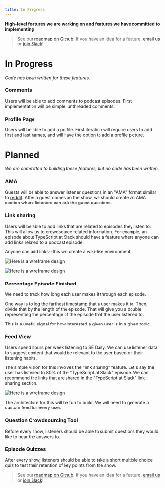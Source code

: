 ```yaml
---
title: In Progress
---
```


**High-level features we are working on and features we have committed to implementing**

> See our [roadmap on Github](https://github.com/orgs/SoftwareEngineeringDaily/projects/1). If you have an idea for a feature, [email us](mailto:ideas@softwareengineeringdaily.com) or [join Slack](http://softwaredaily.herokuapp.com/)!

# **In Progress** #

_Code has been written for these features._

### Comments ###

Users will be able to add comments to podcast episodes. First implementation will be simple, unthreaded comments.

### Profile Page ###

Users will be able to add a profile. First iteration will require users to add first and last names, and will have the option to add a profile picture.



# **Planned** #

_We are committed to building these features, but no code has been written._

### AMA ###

Guests will be able to answer listener questions in an "AMA" format similar to [reddit](https://www.reddit.com/r/AMA/). After a guest comes on the show, we should create an AMA section where listeners can ask the guest questions.

### Link sharing ###

Users will be able to add links that are related to episodes they listen to. This will allow us to crowdsource related information. For example, an episode about TypeScript at Slack should have a feature where anyone can add links related to a podcast episode.

Anyone can add links--this will create a wiki-like environment.

![Here is a wireframe design](https://user-images.githubusercontent.com/1283090/31871813-0bb1f18a-b76c-11e7-8e56-86f778512a22.png)

![Here is a wireframe design](https://user-images.githubusercontent.com/1283090/31872122-14cf004e-b76e-11e7-8be9-ac9a4e7f5ba5.png)

### Percentage Episode Finished ###

We need to track how long each user makes it through each episode.

One way is to log the farthest timestamp that a user makes it to. Then, divide that by the length of the episode. That will give you a double representing the percentage of the episode that the user listened to.

This is a useful signal for how interested a given user is in a given topic.

### Feed View ###

Users spend hours per week listening to SE Daily. We can use listener data to suggest content that would be relevant to the user based on their listening habits.

The simple vision for this involves the "link sharing" feature. Let's say the user has listened to 80% of the "TypeScript at Slack" episode. We can recommend the links that are shared in the "TypeScript at Slack" link sharing section.

![Here is a wireframe design](https://user-images.githubusercontent.com/1283090/31872190-7bfdf9aa-b76e-11e7-8aa4-ee20d1ad914c.png)

The architecture for this will be fun to build. We will need to generate a custom feed for every user.

### Question Crowdsourcing Tool ###

Before every show, listeners should be able to submit questions they would like to hear the answers to.

### Episode Quizzes ###

After every show, listeners should be able to take a short multiple choice quiz to test their retention of key points from the show.

> See our [roadmap on Github](https://github.com/orgs/SoftwareEngineeringDaily/projects/1). If you have an idea for a feature, [email us](mailto:ideas@softwareengineeringdaily.com) or [join Slack](http://softwaredaily.herokuapp.com/)!
